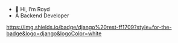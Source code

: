 - 👋 Hi, I’m Royd
- A Backend Developer

<!---
Royd0101/Royd0101 is a ✨ special ✨ repository because its `README.md` (this file) appears on your GitHub profile.
You can click the Preview link to take a look at your changes.
--->
https://img.shields.io/badge/django%20rest-ff1709?style=for-the-badge&logo=django&logoColor=white
